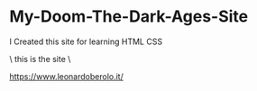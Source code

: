 # My-Doom-The-Dark-Ages-Site
I Created this site for learning HTML CSS 

\\ this is the site \\

https://www.leonardoberolo.it/
